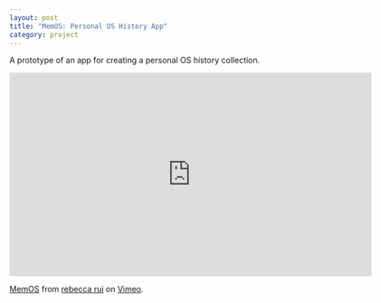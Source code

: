 ```yaml
---
layout: post
title: "MemOS: Personal OS History App"
category: project
---
```


A prototype of an app for creating a personal OS history collection.

<div class="text-above-none-below"><iframe src="https://player.vimeo.com/video/189218001?h=f49508617a&title=0&byline=0&portrait=0" width="640" height="360" frameborder="0" allow="autoplay; fullscreen; picture-in-picture" allowfullscreen></iframe>
<p><a href="https://vimeo.com/189218001">MemOS</a> from <a href="https://vimeo.com/rebeccarui">rebecca rui</a> on <a href="https://vimeo.com">Vimeo</a>.</p></div>

<!-- ![](/assets/media/os_archive_app.png) -->
